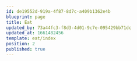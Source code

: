```yaml
---
id: de19552d-919a-4f87-8d7c-a409b1362e4b
blueprint: page
title: Eat
updated_by: 73a44fc3-f8d3-4d01-9c7e-095429bb71dc
updated_at: 1661482456
template: eat/index
position: 2
published: true
---
```

